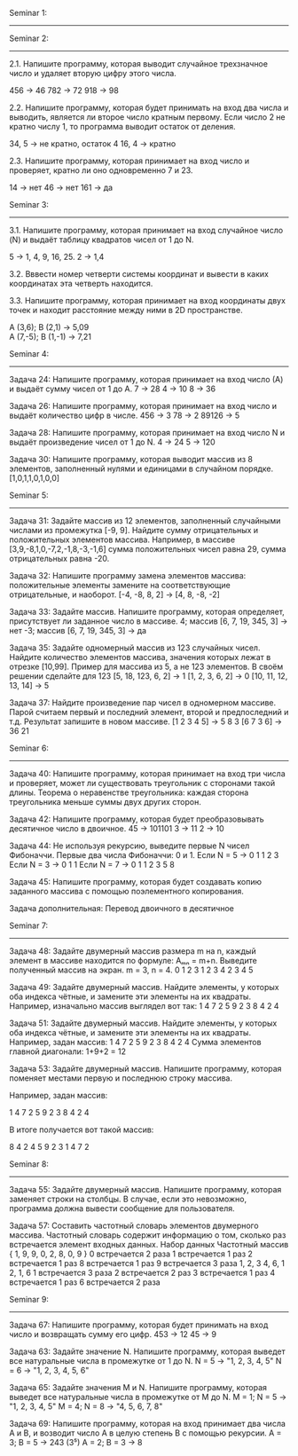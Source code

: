 Seminar 1:
______________________________________________________________________________________________________________________________________________


Seminar 2:
______________________________________________________________________________________________________________________________________________
2.1. Напишите программу, которая выводит случайное трехзначное число и удаляет вторую цифру этого числа.

456 -> 46
782 -> 72
918 -> 98


2.2. Напишите программу, которая будет принимать на вход два числа и выводить, является ли второе число кратным первому. Если число 2 не кратно числу 1, то программа выводит остаток от деления.

34, 5 -> не кратно, остаток 4 
16, 4 -> кратно


2.3. Напишите программу, которая принимает на вход число и проверяет, кратно ли оно одновременно 
7 и 23.

14 -> нет 
46 -> нет 
161 -> да

Seminar 3:
______________________________________________________________________________________________________________________________________________
3.1. Напишите программу, которая принимает на вход случайное число (N) и выдаёт таблицу квадратов чисел от 1 до N.

5 -> 1, 4, 9, 16, 25.
2 -> 1,4

3.2. Вввести номер четверти системы координат и вывести в каких координатах эта четверть находится.

3.3. Напишите программу, которая принимает на вход координаты двух точек и находит расстояние между ними в 2D пространстве. 

A (3,6); B (2,1) -> 5,09  
A (7,-5); B (1,-1) -> 7,21 
 
Seminar 4:
______________________________________________________________________________________________________________________________________________

Задача 24: Напишите программу, которая принимает на вход число (А) и выдаёт сумму чисел от 1 до А.
7 -> 28
4 -> 10
8 -> 36

Задача 26: Напишите программу, которая принимает на вход число и выдаёт количество цифр в числе.
456 -> 3
78 -> 2
89126 -> 5

Задача 28: Напишите программу, которая принимает на вход число N и выдаёт произведение чисел от 1 до N.
4 -> 24 
5 -> 120


Задача 30: Напишите программу, которая выводит массив из 8 элементов, заполненный нулями и единицами в случайном порядке.
[1,0,1,1,0,1,0,0]

Seminar 5:
______________________________________________________________________________________________________________________________________________

Задача 31: Задайте массив из 12 элементов, заполненный случайными числами из промежутка [-9, 9]. Найдите сумму отрицательных и положительных элементов массива.
Например, в массиве [3,9,-8,1,0,-7,2,-1,8,-3,-1,6] сумма положительных чисел равна 29, сумма отрицательных равна -20.

Задача 32: Напишите программу замена элементов массива: положительные элементы замените на соответствующие отрицательные, и наоборот.
[-4, -8, 8, 2] -> [4, 8, -8, -2] 

Задача 33: Задайте массив. Напишите программу, которая определяет, присутствует ли заданное число в массиве.
4; массив [6, 7, 19, 345, 3] -> нет
-3; массив [6, 7, 19, 345, 3] -> да

Задача 35: Задайте одномерный массив из 123 случайных чисел. Найдите количество элементов массива, значения которых лежат в отрезке [10,99]. 
Пример для массива из 5, а не 123 элементов. В своём решении сделайте для 123
[5, 18, 123, 6, 2] -> 1
[1, 2, 3, 6, 2] -> 0
[10, 11, 12, 13, 14] -> 5

Задача 37: Найдите произведение пар чисел в одномерном массиве. Парой считаем первый и последний элемент, второй и предпоследний и т.д. Результат запишите в новом массиве.
[1 2 3 4 5] -> 5 8 3
[6 7 3 6] -> 36 21

Seminar 6:
______________________________________________________________________________________________________________________________________________

Задача 40: Напишите программу, которая принимает на вход три числа и проверяет, может ли существовать треугольник с сторонами такой длины.
Теорема о неравенстве треугольника: каждая сторона треугольника меньше суммы двух других сторон.

Задача 42: Напишите программу, которая будет преобразовывать десятичное число в двоичное.
45 -> 101101
3  -> 11
2  -> 10

Задача 44: Не используя рекурсию, выведите первые N чисел Фибоначчи. Первые два числа Фибоначчи: 0 и 1.
Если N = 5 -> 0 1 1 2 3
Если N = 3 -> 0 1 1
Если N = 7 -> 0 1 1 2 3 5 8

Задача 45: Напишите программу, которая будет создавать копию заданного массива с помощью поэлементного копирования.

Задача дополнительная:
Перевод двоичного в десятичное

Seminar 7:
______________________________________________________________________________________________________________________________________________

Задача 48: Задайте двумерный массив размера m на n, каждый элемент в массиве находится по формуле: Aₘₙ = m+n. Выведите полученный массив на экран.
m = 3, n = 4.
0 1 2 3
1 2 3 4
2 3 4 5

Задача 49: Задайте двумерный массив. Найдите элементы, у которых оба индекса чётные, и замените эти элементы на их квадраты.
Например, изначально массив
 выглядел вот так:
1 4 7 2
5 9 2 3
8 4 2 4

Задача 51: Задайте двумерный массив. Найдите элементы, у которых оба индекса чётные, и замените эти элементы на их квадраты.
Например, задан массив:
1 4 7 2
5 9 2 3
8 4 2 4
Сумма элементов главной диагонали: 1+9+2 = 12

Задача 53: Задайте двумерный массив. Напишите программу, которая поменяет местами первую и последнюю строку массива.

Например, задан массив:

1 4 7 2
5 9 2 3
8 4 2 4

В итоге получается вот такой массив:

8 4 2 4
5 9 2 3
1 4 7 2

Seminar 8:
______________________________________________________________________________________________________________________________________________

Задача 55: Задайте двумерный массив. Напишите программу, которая заменяет строки на столбцы. В случае, если это невозможно, программа должна вывести сообщение для пользователя.

Задача 57: Составить частотный словарь элементов двумерного массива. Частотный словарь содержит информацию о том, сколько раз встречается элемент входных данных.
Набор данных
Частотный массив
{ 1, 9, 9, 0, 2, 8, 0, 9 }
0 встречается 2 раза 
1 встречается 1 раз 
2 встречается 1 раз 
8 встречается 1 раз 
9 встречается 3 раза
1, 2, 3 
4, 6, 1 
2, 1, 6
1 встречается 3 раза 
2 встречается 2 раз 
3 встречается 1 раз 
4 встречается 1 раз 
6 встречается 2 раза

Seminar 9:
______________________________________________________________________________________________________________________________________________

Задача 67: Напишите программу, которая будет принимать на вход число и возвращать сумму его цифр.
453 -> 12
45 -> 9

Задача 63: Задайте значение N. Напишите программу, которая выведет все натуральные числа в промежутке от 1 до N.
N = 5 -> "1, 2, 3, 4, 5"
N = 6 -> "1, 2, 3, 4, 5, 6"

Задача 65: Задайте значения M и N. Напишите программу, которая выведет все натуральные числа в промежутке от M до N.
M = 1; N = 5 -> "1, 2, 3, 4, 5"
M = 4; N = 8 -> "4, 5, 6, 7, 8"

Задача 69: Напишите программу, которая на вход принимает два числа A и B, и возводит число А в целую степень B с помощью рекурсии.
A = 3; B = 5 -> 243 (3⁵)
A = 2; B = 3 -> 8